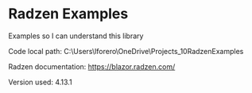 # Radzen Examples
Examples so I can understand this library

Code local path: C:\Users\lforero\OneDrive\Projects\_10RadzenExamples

Radzen documentation: 
https://blazor.radzen.com/

Version used: 4.13.1


